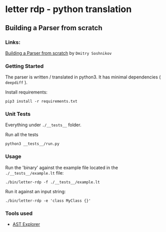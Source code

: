 # letter rdp - python translation
## Building a Parser from scratch

### Links:
[Building a Parser from scratch](https://www.dmitrysoshnikov.education/p/parser-from-scratch/)
by `Dmitry Soshnikov`

### Getting Started
The parser is written / translated in python3. 
It has minimal dependencies ( `deepdiff` ).

Install requirements:
```
pip3 install -r requirements.txt
```

### Unit Tests
Everything under `./__tests__` folder.

Run all the tests
```
python3 __tests__/run.py
```

### Usage
Run the 'binary' against the example file located in the `./__tests__/example.lt` file:
```
./bin/letter-rdp -f ./__tests__/example.lt
```

Run it against an input string:
```
./bin/letter-rdp -e 'class MyClass {}'
```

### Tools used
- [AST Explorer](https://astexplorer.net)